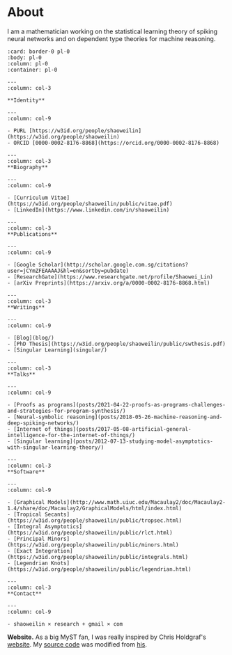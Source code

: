 # About

I am a mathematician working on the statistical learning theory of spiking neural networks and on dependent type theories for machine reasoning.

```{panels}
:card: border-0 pl-0
:body: pl-0
:column: pl-0
:container: pl-0

---
:column: col-3

**Identity**

---
:column: col-9

- PURL [https://w3id.org/people/shaoweilin](https://w3id.org/people/shaoweilin)
- ORCID [0000-0002-8176-8868](https://orcid.org/0000-0002-8176-8868)

---
:column: col-3
**Biography**

---
:column: col-9

- [Curriculum Vitae](https://w3id.org/people/shaoweilin/public/vitae.pdf)
- [LinkedIn](https://www.linkedin.com/in/shaoweilin)

---
:column: col-3
**Publications**

---
:column: col-9

- [Google Scholar](http://scholar.google.com.sg/citations?user=jCYmZFEAAAAJ&hl=en&sortby=pubdate)
- [ResearchGate](https://www.researchgate.net/profile/Shaowei_Lin)
- [arXiv Preprints](https://arxiv.org/a/0000-0002-8176-8868.html)

---
:column: col-3
**Writings**

---
:column: col-9

- [Blog](blog/)
- [PhD Thesis](https://w3id.org/people/shaoweilin/public/swthesis.pdf)
- [Singular Learning](singular/)

---
:column: col-3
**Talks**

---
:column: col-9

- [Proofs as programs](posts/2021-04-22-proofs-as-programs-challenges-and-strategies-for-program-synthesis/)
- [Neural-symbolic reasoning](posts/2018-05-26-machine-reasoning-and-deep-spiking-networks/)
- [Internet of things](posts/2017-05-08-artificial-general-intelligence-for-the-internet-of-things/)
- [Singular learning](posts/2012-07-13-studying-model-asymptotics-with-singular-learning-theory/)

---
:column: col-3
**Software**

---
:column: col-9

- [Graphical Models](http://www.math.uiuc.edu/Macaulay2/doc/Macaulay2-1.4/share/doc/Macaulay2/GraphicalModels/html/index.html)
- [Tropical Secants](https://w3id.org/people/shaoweilin/public/tropsec.html)
- [Integral Asymptotics](https://w3id.org/people/shaoweilin/public/rlct.html)
- [Principal Minors](https://w3id.org/people/shaoweilin/public/minors.html)
- [Exact Integration](https://w3id.org/people/shaoweilin/public/integrals.html)
- [Legendrian Knots](https://w3id.org/people/shaoweilin/public/legendrian.html)

---
:column: col-3
**Contact**

---
:column: col-9

- shaoweilin × research + gmail × com

```

**Website.** As a big MyST fan, I was really inspired by Chris Holdgraf's [website](https://predictablynoisy.com/posts/2020/sphinx-blogging/). My [source code](https://github.com/shaoweilin/shaoweilin.github.io) was modified from [his](https://github.com/choldgraf/choldgraf.github.io).
